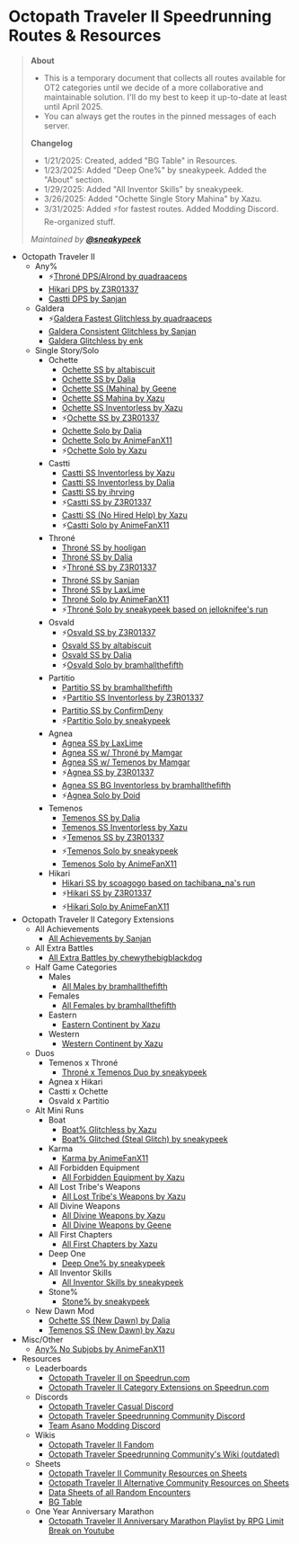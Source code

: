 # Octopath Traveler II Speedrunning Routes & Resources

> **About**
> - This is a temporary document that collects all routes available for OT2 categories until we decide of a more collaborative and maintainable solution. I'll do my best to keep it up-to-date at least until April 2025.
>- You can always get the routes in the pinned messages of each server.
> 
> **Changelog** 
> - 1/21/2025: Created, added "BG Table" in Resources.
> - 1/23/2025: Added "Deep One%" by sneakypeek. Added the "About" section.
> - 1/29/2025: Added "All Inventor Skills" by sneakypeek.
> - 3/26/2025: Added "Ochette Single Story Mahina" by Xazu.
> - 3/31/2025: Added ⚡for fastest routes. Added Modding Discord. Re-organized stuff.
>
> *Maintained by **[@sneakypeek](https://www.speedrun.com/users/sneakypeek)***

- Octopath Traveler II
	- Any%
		- ⚡[Throné DPS/Alrond by quadraaceps](https://docs.google.com/spreadsheets/d/1UDOPhKQpn3VNF-Fx6TjriEbsVKq3yJx_Ajb6UaW7-CM/edit?usp=sharing)
		- [Hikari DPS by Z3R01337](https://elegant-lichterman-a0f931.netlify.app/Octopath-Traveler-II/Full-Game/Any-Hikari-DPS/)
		- [Castti DPS by Sanjan](https://docs.google.com/spreadsheets/d/1M_Pytnl8BUGVoY54X4aEmTtnheHMUVz6PmJ4l7QLU50/edit#gid=0)
	- Galdera
		- ⚡[Galdera Fastest Glitchless by quadraaceps](https://docs.google.com/spreadsheets/d/1UDOPhKQpn3VNF-Fx6TjriEbsVKq3yJx_Ajb6UaW7-CM/edit?usp=sharing)
		- [Galdera Consistent Glitchless by Sanjan](https://docs.google.com/spreadsheets/d/1-k1A-7N2o2MAg9h5MxLHoiabB_D3SIqDHQJXDOZtPsY/edit)
		- [Galdera Glitchless by enk](https://docs.google.com/spreadsheets/d/1qnJzkGmJGhu1AWHBCoxl2oJtY5yLCV2eYlvhLDU2NLs/edit?usp=sharing)
	- Single Story/Solo
		- Ochette
			- [Ochette SS by altabiscuit](https://drive.google.com/file/d/1aOEp6pfOeCLe7CkKNNZPuweGNtElooZw/edit)
			- [Ochette SS by Dalia](https://docs.google.com/document/d/1rcYtYKeWc4R-xP1fSK2jm-VJ68XybeprN6a2MDA6DRE/edit?tab=t.0)
			- [Ochette SS (Mahina) by Geene](https://docs.google.com/document/d/1DZgLctOuXxH-YR4czNM2GC6SoxSHtOMfmTLwFbYCXGU/edit?tab=t.0)
			- [Ochette SS Mahina by Xazu](https://docs.google.com/spreadsheets/d/1H8BBTnJlIOdCq3xtNcxuhzut4cBXOMzG7DT7OjQHsaE/)
			- [Ochette SS Inventorless by Xazu](https://docs.google.com/spreadsheets/d/188OgvY8Klhq2z44lBJrHlAWkKtj_dRvsrlzCNQHxiW0/edit?gid=1571142643#gid=1571142643)
			- ⚡[Ochette SS by Z3R01337](https://elegant-lichterman-a0f931.netlify.app/Octopath-Traveler-II/Single-Story/Ochette/)
			- [Ochette Solo by Dalia](https://docs.google.com/document/d/14SV6ZGaLYtl4U2OLLA-p8QH2ZYtY4pWoU5XN21mh3oU/edit?tab=t.0)
			- [Ochette Solo by AnimeFanX11](https://pastebin.com/VBD1zYYj)
			- ⚡[Ochette Solo by Xazu](https://docs.google.com/spreadsheets/d/1rUYARKyDgQzArWfaRY-G-jnoe3KV6DEgTLF22EHllOY/edit?gid=1048262082#gid=1048262082)
		- Castti
			- [Castti SS Inventorless by Xazu](https://docs.google.com/spreadsheets/d/1qzNO9OsuzGLlGY-Pr48SY0PFZ_VmtKFfSSI0VhELAsE/edit?gid=797872620#gid=797872620)
			- [Castti SS Inventorless by Dalia](https://docs.google.com/document/d/1-4uhuADl1No7Ab9S9sqIGkNMS7xD79QmEkCC_p8134I/)
			- [Castti SS by ihrving](https://docs.google.com/document/d/1-rJH_z4w4XSxGydBZX1pzCDbSqiPCcv2g4_LtAMEoRk/edit?tab=t.0)
			- ⚡[Castti SS by Z3R01337](https://elegant-lichterman-a0f931.netlify.app/Octopath-Traveler-II/Single-Story/Castti/)
			- [Castti SS (No Hired Help) by Xazu](https://docs.google.com/spreadsheets/d/1bpgNUcmFAnjvspcYXy_P8nZodDQEI3E5yt7UbtBjT3M/)
			- ⚡[Castti Solo by AnimeFanX11](https://docs.google.com/document/d/1XTba2C1XCiyjMCKBY5lWw2emkh_TgBDgLSnlax8hrBw/edit?tab=t.0)
		- Throné
			- [Throné SS by hooligan](https://docs.google.com/spreadsheets/d/1d4bUG8R7j4DmvZxqmaczOAH8HhoYZD8LuhVI2mgbMOE/edit?gid=2033307444#gid=2033307444)
			- [Throné SS by Dalia](https://docs.google.com/document/d/1cvI_drPk-snQTkvHJORvqY-WS2svcSlmPbtsRlammis/edit?tab=t.0#heading=h.mfq3wuqoghob)
			- ⚡[Throné SS by Z3R01337](https://elegant-lichterman-a0f931.netlify.app/Octopath-Traveler-II/Single-Story/Throne/)
			- [Throné SS by Sanjan](https://docs.google.com/document/d/1cvI_drPk-snQTkvHJORvqY-WS2svcSlmPbtsRlammis/)
			- [Throné SS by LaxLime](https://docs.google.com/document/d/113-IYVd_irUZ9bbhsudNyVdySfKvLwS2lOu7pcs1fqk/edit?tab=t.0)
			- [Throné Solo by AnimeFanX11](https://pastebin.com/kQUV4mTC)
			- ⚡[Throné Solo by sneakypeek based on jelloknifee's run](https://pastebin.com/6Vv9wnH0)
		- Osvald
			- ⚡[Osvald SS by Z3R01337](https://elegant-lichterman-a0f931.netlify.app/Octopath-Traveler-II/Single-Story/Osvald/)
			- [Osvald SS by altabiscuit](https://drive.google.com/file/d/1XACWuk1vknq913j8QV5QaOJw2U7ZbGTi/edit)
			- [Osvald SS by Dalia](https://docs.google.com/document/d/1uoE1zDmWvBFeE9CjPQrX1_JOv5UMEYsyhr_Jf0JXx-Y/edit?tab=t.0)
			- ⚡[Osvald Solo by bramhallthefifth](https://docs.google.com/document/d/1m8wklY3RoTrr3W2nbadsr37xQUUIFuf6iG1oN2cxH2E/edit?tab=t.0)
		- Partitio
			- [Partitio SS by bramhallthefifth](https://docs.google.com/document/d/12qI9o2r9jP051L4KFI0Sj8KJ0JMaZ-yhxlvpBymqvwo/edit?tab=t.0)
			- ⚡[Partitio SS Inventorless by Z3R01337](https://elegant-lichterman-a0f931.netlify.app/Octopath-Traveler-II/Single-Story/Partitio/)
			- [Partitio SS by ConfirmDeny](https://discord.com/channels/359804674838233088/1071201385984557261/1203774320686403705)
			- ⚡[Partitio Solo by sneakypeek](https://pastemd.netlify.app/pastes/8czHBinS9dVbXeB3JDfd)
		- Agnea
			- [Agnea SS by LaxLime](https://docs.google.com/document/d/1qU7gI2zzCJm4bDqb9zu2K2Fv9aTY5jXGbGsxF6bvUvM/edit?tab=t.0)
			- [Agnea SS w/ Throné by Mamgar](https://docs.google.com/document/d/1KZFgCuerrg650a0NwC8mCnyAcMQFIz7m4tjMeECFzGE/edit?tab=t.0)
			- [Agnea SS w/ Temenos by Mamgar](https://docs.google.com/document/d/1qU7gI2zzCJm4bDqb9zu2K2Fv9aTY5jXGbGsxF6bvUvM/edit?tab=t.0)
			- ⚡[Agnea SS by Z3R01337](https://elegant-lichterman-a0f931.netlify.app/Octopath-Traveler-II/Single-Story/Agnea/)
			- [Agnea SS BG Inventorless by bramhallthefifth](https://docs.google.com/document/d/1WEk48SGajI31Ozr3xmjy7qYurs_E_h6tPtb4u2g7d9w/edit?tab=t.0)
			- ⚡[Agnea Solo by Doid](https://drive.google.com/file/d/1eBEz_ptUTgLqbB9fRuTNEyxc7xe8b6B7/view)
		- Temenos
			- [Temenos SS by Dalia](https://docs.google.com/document/d/1AHPn6DGvT8kFl9ibK4ifYqQxQWtcw6OlWid1Ul9oiKc/edit?tab=t.0)
			- [Temenos SS Inventorless by Xazu](https://docs.google.com/spreadsheets/d/1e2Yp9Tka3wNgwvYY6atafllFEfi60zMziHxKjf-Ei3Y/edit?gid=1326492406#gid=1326492406)
			- ⚡[Temenos SS by Z3R01337](https://elegant-lichterman-a0f931.netlify.app/Octopath-Traveler-II/Single-Story/Temenos/#cait--puff-differences)
			- ⚡[Temenos Solo by sneakypeek](https://pastemd.netlify.app/pastes/XLWg6RHHBqKb1F6QYRUX)
			- [Temenos Solo by AnimeFanX11](https://pastebin.com/0qD0vccT)
		- Hikari
			- [Hikari SS by scoagogo based on tachibana_na's run](https://docs.google.com/document/d/1pAuERsBsJE7QWtHAktZBWypmW423UscBw5-QqxDSHXQ/edit?tab=t.0)
			- ⚡[Hikari SS by Z3R01337](https://elegant-lichterman-a0f931.netlify.app/Octopath-Traveler-II/Single-Story/Hikari/)
			- ⚡[Hikari Solo by AnimeFanX11](https://pastebin.com/UjZhpR9J)
- Octopath Traveler II Category Extensions
	- All Achievements
		- [All Achievements by Sanjan](https://docs.google.com/spreadsheets/d/1u36wubr_KOtDJA1bw4oSFi3c-CyuBdFUSUiIPuOK-Wc/edit#gid=271909652)
	- All Extra Battles
		- [All Extra Battles by chewythebigblackdog](https://docs.google.com/spreadsheets/d/e/2PACX-1vTG9H9y5USRDlDSwcjJ1nQIouf9G5_d8d51g3ZMke-GtAtO6RMNs0TNlatRuXdHaTtW5qMdwAf7DyYd/pubhtml)
	- Half Game Categories
		- Males
			- [All Males by bramhallthefifth](https://docs.google.com/document/d/1hy8uNrkeN6p9mvFHaS5Lc1YDgcWOCzM0ThlvB0rGjdE/edit?usp=sharing)
		- Females
			- [All Females by bramhallthefifth](https://docs.google.com/document/d/1fKyu4sL-hBqsXSrcA0_HeqUY3uBVKLUY1iVwMC_Z2J0/edit?usp=sharing)
		- Eastern
			- [Eastern Continent by Xazu](https://docs.google.com/spreadsheets/d/1Z29lHQKNirbu2QyjLK5JTYWzrYSZgeix8n0SeTqQjMs/edit?usp=sharing)
		- Western
			- [Western Continent by Xazu](https://docs.google.com/spreadsheets/d/1hmqDSTKbtzXa4oMuiD-kRXzgGmrt7Xsr0rtJy7PUJfw/edit?usp=sharing)
	- Duos
		- Temenos x Throné
			- [Throné x Temenos Duo by sneakypeek](https://pastemd.netlify.app/pastes/mNc9uRnioNh9Fu8NI9SM)
		- Agnea x Hikari
		- Castti x Ochette
		- Osvald x Partitio
	- Alt Mini Runs
		- Boat
			- [Boat% Glitchless by Xazu](https://docs.google.com/spreadsheets/d/1XuHJNdun5O-4hb75PlRoZo2-CdxtrbqlmeAjXeG9o80/edit?usp=sharing)
			- [Boat% Glitched (Steal Glitch) by sneakypeek](https://pastemd.netlify.app/pastes/jzTMWDIvRe1VZaX4akdX)
		- Karma
			- [Karma by AnimeFanX11](https://pastebin.com/gpxvxWnh)
		- All Forbidden Equipment
			- [All Forbidden Equipment by Xazu](https://docs.google.com/spreadsheets/d/1THgRIYlW7ki0eRpInYDUG-l6J6LtgsQ0mTcoWvW7cMk/edit?usp=sharing)
		- All Lost Tribe's Weapons
			- [All Lost Tribe's Weapons by Xazu](https://docs.google.com/spreadsheets/d/1rzYiRlgNbjIyMHQTEtzEK15ZiSvFiJlYTd39mOC-DIU/edit?usp=sharing)
		- All Divine Weapons
			- [All Divine Weapons by Xazu](https://docs.google.com/spreadsheets/d/1HWcKar30egnCu1iXXdnBSvQHrFYM18E6s1dd-hlsPM8/edit?usp=sharing)
			- [All Divine Weapons by Geene](https://docs.google.com/spreadsheets/d/1-SFh21GzwtJYBLIEOVBL-1BhAkKeInkFgQ8tJRz9osA/edit?gid=592969868#gid=592969868)
		- All First Chapters
			- [All First Chapters by Xazu](https://docs.google.com/spreadsheets/d/1tggYdk_Dq-HK6zaAT_TnIxGO7ZwAlpA6-FZ2jm4JvyM/edit?gid=1134081217#gid=1134081217)
		- Deep One
			- [Deep One% by sneakypeek](https://pastemd.netlify.app/pastes/gBggJALVcEbrXIfL5adN)
		- All Inventor Skills
			- [All Inventor Skills by sneakypeek](https://pastemd.netlify.app/pastes/TScLrosGMHH89bEQAjiD)
		- Stone%
			- [Stone% by sneakypeek](https://pastemd.netlify.app/pastes/A4nDMlI3SDqy9m7vd2KL)
	- New Dawn Mod
		- [Ochette SS (New Dawn) by Dalia](https://docs.google.com/document/d/1RcQXAKWmT-VrsSGz1tmyS5z-Xvc2hG7yCOgo7d5riYk/edit)
		- [Temenos SS (New Dawn) by Xazu](https://docs.google.com/spreadsheets/d/1BYawXvYgf_93vuDfCJ8lfeVf3hERcEoQtrVe0s9aCzc/)
- Misc/Other 
	- [Any% No Subjobs by AnimeFanX11](https://pastebin.com/C5FNywTX )
- Resources
	- Leaderboards
		- [Octopath Traveler II on Speedrun.com](https://www.speedrun.com/octopath2)
		- [Octopath Traveler II Category Extensions on Speedrun.com](https://www.speedrun.com/octopath2_catext)
	- Discords
		- [Octopath Traveler Casual Discord](https://discord.gg/P8EcrT5v)
		- [Octopath Traveler Speedrunning Community Discord](https://discord.com/invite/cN3y7mC)
        - [Team Asano Modding Discord](https://discord.gg/t43Kbrp)
	- Wikis
		- [Octopath Traveler II Fandom](https://octopathtraveler.fandom.com/wiki/Octopath_Traveler_II)
		- [Octopath Traveler Speedrunning Community's Wiki (outdated)](https://octopath.speedruns.wiki/Main_Page)
	- Sheets
		- [Octopath Traveler II Community Resources on Sheets](https://docs.google.com/spreadsheets/d/1vd0ZS8QmKC14qlXw43jPm0ytzMy4nczKJG5CD5QSi3M/edit?gid=1495775675#gid=1495775675)
		- [Octopath Traveler II Alternative Community Resources on Sheets](https://docs.google.com/spreadsheets/d/1ujgl9WjfhevFsHI_IoRyUeRygv8fX3PXRT9-v1EO42c/edit?gid=832745581#gid=832745581)
		- [Data Sheets of all Random Encounters](https://docs.google.com/spreadsheets/d/1pzl5WzrE0n5QHHXRKEYfO36zrbOu4TU_hlUNODMRII8)
		- [BG Table](https://docs.google.com/spreadsheets/d/1mmF6-Dm8AklIpj-7q0QLdBqH1dzEukRtg3VUbhAeeCw/edit)
	- One Year Anniversary Marathon
		- [Octopath Traveler II Anniversary Marathon Playlist by RPG Limit Break on Youtube](https://www.youtube.com/playlist?list=PL8PZB25uZuZ7QwO32lQbN3F5sOjgVUTXX)
